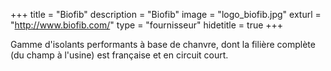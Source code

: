 +++
title = "Biofib"
description = "Biofib"
image = "logo_biofib.jpg"
exturl = "http://www.biofib.com/"
type = "fournisseur"
hidetitle = true
+++

Gamme d'isolants performants à base de chanvre, dont la filière complète (du champ à l'usine) est française et en circuit court.
